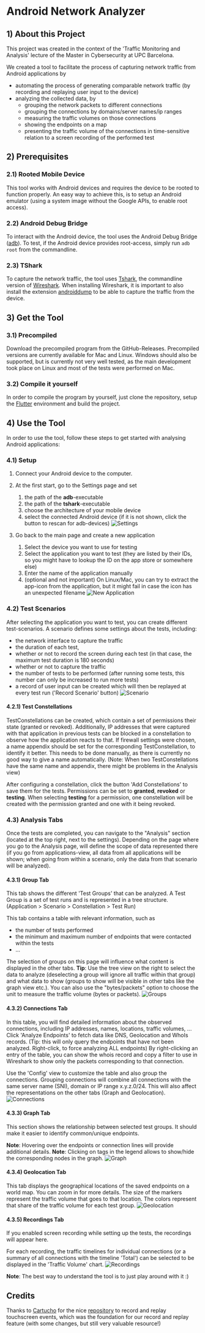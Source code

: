 # Android Network Analyzer

## 1) About this Project
This project was created in the context of the 'Traffic Monitoring and Analysis' lecture of the Master in Cybersecurity at UPC Barcelona.

We created a tool to facilitate the process of capturing network traffic from Android applications by
* automating the process of generating comparable network traffic (by recording and replaying user input to the device)
* analyzing the collected data, by
  * grouping the network packets to different connections
  * grouping the connections by domains/server names/ip ranges
  * measuring the traffic volumes on those connections
  * showing the endpoints on a map
  * presenting the traffic volume of the connections in time-sensitive relation to a screen recording of the performed test

## 2) Prerequisites
### 2.1) Rooted Mobile Device
This tool works with Android devices and requires the device to be rooted to function properly.
An easy way to achieve this, is to setup an Android emulator (using a system image without the Google APIs, to enable root access).

### 2.2) Android Debug Bridge
To interact with the Android device, the tool uses the Android Debug Bridge ([adb](https://developer.android.com/tools/adb)).
To test, if the Android device provides root-access, simply run `adb root` from the commandline.

### 2.3) TShark
To capture the network traffic, the tool uses [Tshark](https://tshark.dev/setup/install/), the commandline version of [Wireshark](https://www.wireshark.org/).
When installing Wireshark, it is important to also install the extension [androiddump](https://www.wireshark.org/docs/man-pages/androiddump.html) to be able to capture the traffic from the device.

## 3) Get the Tool
### 3.1) Precompiled
Download the precompiled program from the GitHub-Releases.
Precompiled versions are currently available for Mac and Linux.
Windows should also be supported, but is currently not very well tested, as the main development took place on Linux and most of the tests were performed on Mac.

### 3.2) Compile it yourself
In order to compile the program by yourself, just clone the repository, setup the [Flutter](https://docs.flutter.dev/get-started/install) environment and build the project.

## 4) Use the Tool
In order to use the tool, follow these steps to get started with analysing Android applications:

###  4.1) Setup
1. Connect your Android device to the computer.
2. At the first start, go to the Settings page and set 
   1. the path of the **adb**-executable
   2. the path of the **tshark**-executable
   3. choose the architecture of your mobile device
   4. select the connected Android device (if it is not shown, click the button to rescan for adb-devices)
![Settings](./images_readme/settings.png)

3. Go back to the main page and create a new application
   1. Select the device you want to use for testing
   2. Select the application you want to test (they are listed by their IDs, so you might have to lookup the ID on the app store or somewhere else)
   3. Enter the name of the application manually
   4. (optional and not important) On Linux/Mac, you can try to extract the app-icon from the application, but it might fail in case the icon has an unexpected filename
![New Application](./images_readme/new_application.png)

### 4.2) Test Scenarios
After selecting the application you want to test, you can create different test-scenarios.
A scenario defines some settings about the tests, including:
* the network interface to capture the traffic
* the duration of each test,
* whether or not to record the screen during each test (in that case, the maximum test duration is 180 seconds)
* whether or not to capture the traffic
* the number of tests to be performed (after running some tests, this number can only be increased to run more tests)
* a record of user input can be created which will then be replayed at every test run ('Record Scenario' button)
![Scenario](./images_readme/Scenario.png)


#### 4.2.1) Test Constellations
TestConstellations can be created, which contain a set of permissions their state (granted or revoked).
Additionally, IP addresses that were captured with that application in previous tests can be blocked in a constellation to observe how the application reacts to that.
If firewall settings were chosen, a name appendix should be set for the corresponding TestConstellation, to identify it better.
This needs to be done manually, as there is currently no good way to give a name automatically.
(Note: When two TestConstellations have the same name and appendix, there might be problems in the Analysis view)

After configuring a constellation, click the button 'Add Constellations' to save them for the tests.
Permissions can be set to **granted**, **revoked** or **testing**.
When selecting **testing** for a permission, one constellation will be created with the permission granted and one with it being revoked.

### 4.3) Analysis Tabs
Once the tests are completed, you can navigate to the "Analysis" section (located at the top right, next to the settings).
Depending on the page where you go to the Analysis page, will define the scope of data represented there (if you go from applications-view, all data from all applications will be shown; when going from within a scenario, only the data from that scenario will be analyzed).

#### 4.3.1) Group Tab
This tab shows the different 'Test Groups' that can be analyzed.
A Test Group is a set of test runs and is represented in a tree structure.
(Application > Scenario > Constellation > Test Run)

This tab contains a table with relevant information, such as 
* the number of tests performed
* the minimum and maximum number of endpoints that were contacted within the tests
* ...

The selection of groups on this page will influence what content is displayed in the other tabs.
**Tip**: Use the tree view on the right to select the data to analyze (deselecting a group will ignore all traffic within that group) and what data to show (groups to show will be visible in other tabs like the graph view etc.). 
You can also use the "bytes/packets" option to choose the unit to measure the traffic volume (bytes or packets).
![Groups](./images_readme/analysis_groups.png)


#### 4.3.2) Connections Tab
In this table, you will find detailed information about the observed connections, including IP addresses, names, locations, traffic volumes, ...
Click 'Analyze Endpoints' to fetch data like DNS, Geolocation and WhoIs records.
(Tip: this will only query the endpoints that have not been analyzed. Right-click, to force analyzing ALL endpoints)
By right-clicking an entry of the table, you can show the whois record and copy a filter to use in Wireshark to show only the packets corresponding to that connection.

Use the 'Config' view to customize the table and also group the connections.
Grouping connections will combine all connections with the same server name (SNI), domain or IP range x.y.z.0/24.
This will also affect the representations on the other tabs (Graph and Geolocation).
![Connections](./images_readme/analysis_connections.png)

#### 4.3.3) Graph Tab
This section shows the relationship between selected test groups.
It should make it easier to identify common/unique endpoints.

**Note**: Hovering over the endpoints or connection lines will provide additional details.
**Note**: Clicking on tags in the legend allows to show/hide the corresponding nodes in the graph.
![Graph](./images_readme/analysis_graph.png)

#### 4.3.4) Geolocation Tab
This tab displays the geographical locations of the saved endpoints on a world map. 
You can zoom in for more details.
The size of the markers represent the traffic volume that goes to that location.
The colors represent that share of the traffic volume for each test group.
![Geolocation](./images_readme/analysis_map.png)

#### 4.3.5) Recordings Tab
If you enabled screen recording while setting up the tests, the recordings will appear here.

For each recording, the traffic timelines for individual connections (or a summary of all connections with the timeline 'Total') can be selected to be displayed in the 'Traffic Volume' chart.
![Recordings](./images_readme/analysis_recordings.png)


**Note**: The best way to understand the tool is to just play around with it :)


## Credits
Thanks to [Cartucho](https://github.com/Cartucho) for the nice [repository](https://github.com/Cartucho/android-touch-record-replay) to record and replay touchscreen events, which was the foundation for our record and replay feature (with some changes, but still very valuable resource!)